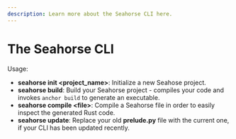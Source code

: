 ```yaml
---
description: Learn more about the Seahorse CLI here.
---
```


# The Seahorse CLI

Usage:

* **seahorse init \<project\_name>**: Initialize a new Seahose project.
* **seahorse build**: Build your Seahorse project - compiles your code and invokes `anchor build` to generate an executable.
* **seahorse compile \<file>**: Compile a Seahorse file in order to easily inspect the generated Rust code.
* **seahorse update**: Replace your old **prelude.py** file with the current one, if your CLI has been updated recently.
